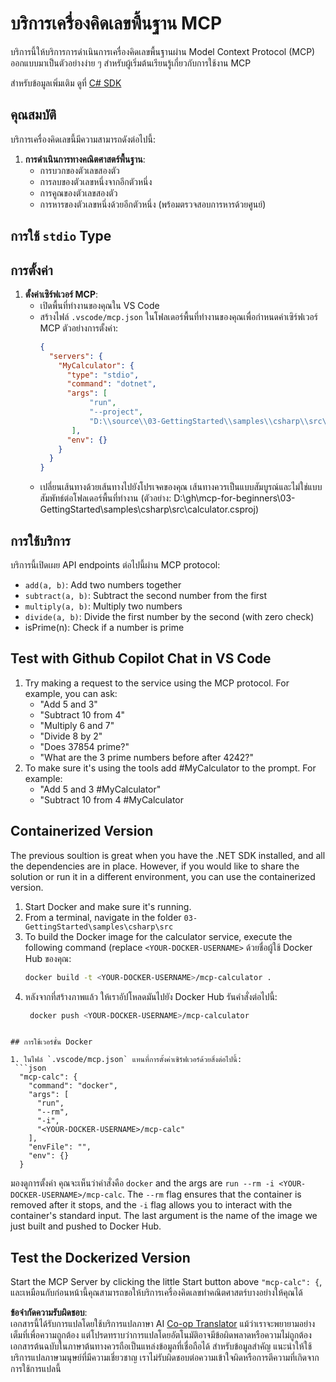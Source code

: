 <!--
CO_OP_TRANSLATOR_METADATA:
{
  "original_hash": "0f7a188d6cb4c18fc83e44fede4cadb1",
  "translation_date": "2025-05-17T13:00:39+00:00",
  "source_file": "03-GettingStarted/samples/csharp/README.md",
  "language_code": "th"
}
-->
# บริการเครื่องคิดเลขพื้นฐาน MCP

บริการนี้ให้บริการการดำเนินการเครื่องคิดเลขพื้นฐานผ่าน Model Context Protocol (MCP) ออกแบบมาเป็นตัวอย่างง่าย ๆ สำหรับผู้เริ่มต้นเรียนรู้เกี่ยวกับการใช้งาน MCP

สำหรับข้อมูลเพิ่มเติม ดูที่ [C# SDK](https://github.com/modelcontextprotocol/csharp-sdk)

## คุณสมบัติ

บริการเครื่องคิดเลขนี้มีความสามารถดังต่อไปนี้:

1. **การดำเนินการทางคณิตศาสตร์พื้นฐาน**:
   - การบวกของตัวเลขสองตัว
   - การลบของตัวเลขหนึ่งจากอีกตัวหนึ่ง
   - การคูณของตัวเลขสองตัว
   - การหารของตัวเลขหนึ่งด้วยอีกตัวหนึ่ง (พร้อมตรวจสอบการหารด้วยศูนย์)

## การใช้ `stdio` Type
  
## การตั้งค่า

1. **ตั้งค่าเซิร์ฟเวอร์ MCP**:
   - เปิดพื้นที่ทำงานของคุณใน VS Code
   - สร้างไฟล์ `.vscode/mcp.json` ในโฟลเดอร์พื้นที่ทำงานของคุณเพื่อกำหนดค่าเซิร์ฟเวอร์ MCP ตัวอย่างการตั้งค่า:
     ```json
     {
       "servers": {
         "MyCalculator": {
           "type": "stdio",
           "command": "dotnet",
           "args": [
                "run",
                "--project",
                "D:\\source\\03-GettingStarted\\samples\\csharp\\src\\calculator.csproj"
            ],
           "env": {}
         }
       }
     }
     ```
	- เปลี่ยนเส้นทางด้วยเส้นทางไปยังโปรเจคของคุณ เส้นทางควรเป็นแบบสัมบูรณ์และไม่ใช่แบบสัมพัทธ์ต่อโฟลเดอร์พื้นที่ทำงาน (ตัวอย่าง: D:\\gh\\mcp-for-beginners\\03-GettingStarted\\samples\\csharp\\src\\calculator.csproj)

## การใช้บริการ

บริการนี้เปิดเผย API endpoints ต่อไปนี้ผ่าน MCP protocol:

- `add(a, b)`: Add two numbers together
- `subtract(a, b)`: Subtract the second number from the first
- `multiply(a, b)`: Multiply two numbers
- `divide(a, b)`: Divide the first number by the second (with zero check)
- isPrime(n): Check if a number is prime

## Test with Github Copilot Chat in VS Code

1. Try making a request to the service using the MCP protocol. For example, you can ask:
   - "Add 5 and 3"
   - "Subtract 10 from 4"
   - "Multiply 6 and 7"
   - "Divide 8 by 2"
   - "Does 37854 prime?"
   - "What are the 3 prime numbers before after 4242?"
2. To make sure it's using the tools add #MyCalculator to the prompt. For example:
   - "Add 5 and 3 #MyCalculator"
   - "Subtract 10 from 4 #MyCalculator


## Containerized Version

The previous soultion is great when you have the .NET SDK installed, and all the dependencies are in place. However, if you would like to share the solution or run it in a different environment, you can use the containerized version.

1. Start Docker and make sure it's running.
1. From a terminal, navigate in the folder `03-GettingStarted\samples\csharp\src` 
1. To build the Docker image for the calculator service, execute the following command (replace `<YOUR-DOCKER-USERNAME>` ด้วยชื่อผู้ใช้ Docker Hub ของคุณ:
   ```bash
   docker build -t <YOUR-DOCKER-USERNAME>/mcp-calculator .
   ``` 
1. หลังจากที่สร้างภาพแล้ว ให้เราอัปโหลดมันไปยัง Docker Hub รันคำสั่งต่อไปนี้:
   ```bash
    docker push <YOUR-DOCKER-USERNAME>/mcp-calculator
  ```

## การใช้เวอร์ชั่น Docker

1. ในไฟล์ `.vscode/mcp.json` แทนที่การตั้งค่าเซิร์ฟเวอร์ด้วยสิ่งต่อไปนี้:
   ```json
    "mcp-calc": {
      "command": "docker",
      "args": [
        "run",
        "--rm",
        "-i",
        "<YOUR-DOCKER-USERNAME>/mcp-calc"
      ],
      "envFile": "",
      "env": {}
    }
   ```
   มองดูการตั้งค่า คุณจะเห็นว่าคำสั่งคือ `docker` and the args are `run --rm -i <YOUR-DOCKER-USERNAME>/mcp-calc`. The `--rm` flag ensures that the container is removed after it stops, and the `-i` flag allows you to interact with the container's standard input. The last argument is the name of the image we just built and pushed to Docker Hub.

## Test the Dockerized Version

Start the MCP Server by clicking the little Start button above `"mcp-calc": {`, และเหมือนกับก่อนหน้านี้คุณสามารถขอให้บริการเครื่องคิดเลขทำคณิตศาสตร์บางอย่างให้คุณได้

**ข้อจำกัดความรับผิดชอบ**:  
เอกสารนี้ได้รับการแปลโดยใช้บริการแปลภาษา AI [Co-op Translator](https://github.com/Azure/co-op-translator) แม้ว่าเราจะพยายามอย่างเต็มที่เพื่อความถูกต้อง แต่โปรดทราบว่าการแปลโดยอัตโนมัติอาจมีข้อผิดพลาดหรือความไม่ถูกต้อง เอกสารต้นฉบับในภาษาต้นทางควรถือเป็นแหล่งข้อมูลที่เชื่อถือได้ สำหรับข้อมูลสำคัญ แนะนำให้ใช้บริการแปลภาษามนุษย์ที่มีความเชี่ยวชาญ เราไม่รับผิดชอบต่อความเข้าใจผิดหรือการตีความที่เกิดจากการใช้การแปลนี้